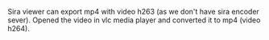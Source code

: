 Sira viewer can export mp4 with video h263 (as we don't have sira encoder sever).
Opened the video in vlc media player and converted it to mp4 (video h264).
